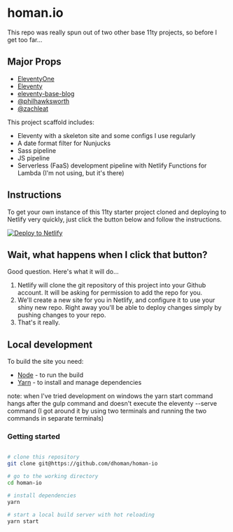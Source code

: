 # homan.io

This repo was really spun out of two other base 11ty projects, so before I get too far...

## Major Props
- [EleventyOne](https://github.com/philhawksworth/eleventyone)
- [Eleventy](https://github.com/11ty/eleventy) 
- [eleventy-base-blog](https://github.com/11ty/eleventy-base-blog)
- [@philhawksworth](https://twitter.com/philhawksworth)
- [@zachleat](https://twitter.com/zachleat)

This project scaffold includes:

- Eleventy with a skeleton site and some configs I use regularly
- A date format filter for Nunjucks
- Sass pipeline
- JS pipeline
- Serverless (FaaS) development pipeline with Netlify Functions for Lambda (I'm not using, but it's there)


## Instructions

To get your own instance of this 11ty starter project cloned and deploying to Netlify very quickly, just click the button below and follow the instructions.

[![Deploy to Netlify](https://www.netlify.com/img/deploy/button.svg)](https://app.netlify.com/start/deploy?repository=https://github.com/dhoman/homan-io)


## Wait, what happens when I click that button?

Good question. Here's what it will do...

1. Netlify will clone the git repository of this project into your Github account. It will be asking for permission to add the repo for you.
2. We'll create a new site for you in Netlify, and configure it to use your shiny new repo. Right away you'll be able to deploy changes simply by pushing changes to your repo.
3. That's it really.


## Local development

To build the site you need:

- [Node](https://nodejs.org) - to run the build
- [Yarn](https://yarnpkg.com) - to install and manage dependencies

note: when I've tried development on windows the yarn start command hangs after the gulp command and doesn't execute the eleventy --serve command (I got around it by using two terminals and running the two commands in separate terminals)

### Getting started

```bash

# clone this repository
git clone git@https://github.com/dhoman/homan-io

# go to the working directory
cd homan-io

# install dependencies
yarn

# start a local build server with hot reloading
yarn start
```

